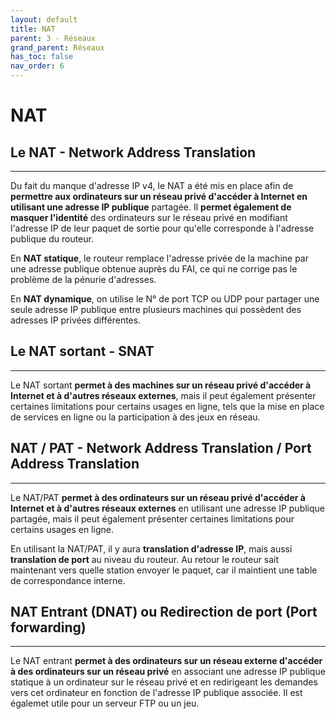```yaml
---
layout: default
title: NAT
parent: 3 - Réseaux
grand_parent: Réseaux
has_toc: false
nav_order: 6
---
```


# NAT

## Le NAT - Network Address Translation

---

Du fait du manque d'adresse IP v4, le NAT a été mis en place afin de **permettre aux ordinateurs sur un réseau privé d'accéder à Internet en utilisant une adresse IP publique** partagée. Il **permet également de masquer l'identité** des ordinateurs sur le réseau privé en modifiant l'adresse IP de leur paquet de sortie pour qu'elle corresponde à l'adresse publique du routeur.

En **NAT statique**, le routeur remplace l'adresse privée de la machine par une adresse publique obtenue auprès du FAI, ce qui ne corrige pas le problème de la pénurie d'adresses.

En **NAT dynamique**, on utilise le N° de port TCP ou UDP pour partager une seule adresse IP publique entre plusieurs machines qui possèdent des adresses IP privées différentes.

## Le NAT sortant - SNAT

---

Le NAT sortant **permet à des machines sur un réseau privé d'accéder à Internet et à d'autres réseaux externes**, mais il peut également présenter certaines limitations pour certains usages en ligne, tels que la mise en place de services en ligne ou la participation à des jeux en réseau.

## NAT / PAT - Network Address Translation / Port Address Translation

---

Le NAT/PAT **permet à des ordinateurs sur un réseau privé d'accéder à Internet et à d'autres réseaux externes** en utilisant une adresse IP publique partagée, mais il peut également présenter certaines limitations pour certains usages en ligne.

En utilisant la NAT/PAT, il y aura **translation d'adresse IP**, mais aussi **translation de port** au niveau du routeur. Au retour le routeur sait maintenant vers quelle station envoyer le paquet, car il maintient une table de correspondance interne.

## NAT Entrant (DNAT) ou Redirection de port (Port forwarding)

---

Le NAT entrant **permet à des ordinateurs sur un réseau externe d'accéder à des ordinateurs sur un réseau privé** en associant une adresse IP publique statique à un ordinateur sur le réseau privé et en redirigeant les demandes vers cet ordinateur en fonction de l'adresse IP publique associée. Il est égalemet utile pour un serveur FTP ou un jeu.
